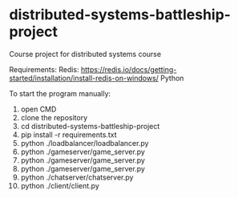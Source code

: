 # distributed-systems-battleship-project
Course project for distributed systems course


Requirements:
  Redis:
    https://redis.io/docs/getting-started/installation/install-redis-on-windows/
  Python
 
To start the program manually:
1. open CMD
2. clone the repository
3. cd distributed-systems-battleship-project
4. pip install -r requirements.txt
5. python ./loadbalancer/loadbalancer.py
6. python ./gameserver/game_server.py
7. python ./gameserver/game_server.py
8. python ./gameserver/game_server.py
9. python ./chatserver/chatserver.py
10. python ./client/client.py

